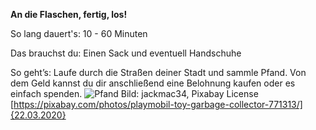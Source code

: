 **An die Flaschen, fertig, los!**

So lang dauert's: 10 - 60 Minuten

Das brauchst du: Einen Sack und eventuell Handschuhe

So geht’s: Laufe durch die Straßen deiner Stadt und sammle Pfand. Von dem Geld kannst du dir anschließend eine Belohnung kaufen oder es einfach spenden.
![Pfand](https://cdn.pixabay.com/photo/2015/05/17/18/25/playmobil-771313_1280.jpg)
Bild: jackmac34, Pixabay License [https://pixabay.com/photos/playmobil-toy-garbage-collector-771313/]{22.03.2020}
